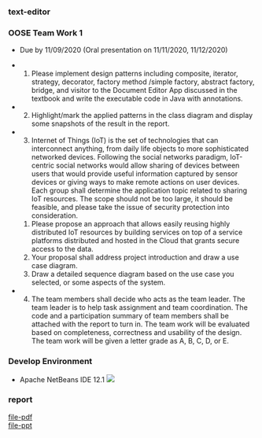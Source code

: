 ### text-editor

### OOSE Team Work 1
- Due by 11/09/2020 (Oral presentation on 11/11/2020, 11/12/2020)
* 1. Please implement design patterns including composite, iterator, strategy, decorator, factory method /simple factory, abstract factory, bridge, and visitor to the Document Editor App discussed in the textbook and write the executable code in Java with annotations.
* 2. Highlight/mark the applied patterns in the class diagram and display some snapshots of the result in the report.
* 3. Internet of Things (IoT) is the set of technologies that can interconnect anything, from daily life objects to more sophisticated networked devices. Following the social networks paradigm, IoT-centric social networks would allow sharing of devices between users that would provide useful information captured by sensor devices or giving ways to make remote actions on user devices. Each group shall determine the application topic related to sharing IoT resources. The scope should not be too large, it should be feasible, and please take the issue of security protection into consideration.
  1) Please propose an approach that allows easily reusing highly distributed IoT resources by building services on top of a service platforms distributed and hosted in the Cloud that grants secure access to the data.
  2) Your proposal shall address project introduction and draw a use case diagram.
  3) Draw a detailed sequence diagram based on the use case you selected, or some aspects of the system.
* 4. The team members shall decide who acts as the team leader. The team leader is to help task assignment and team coordination. The code and a participation summary of team members shall be attached with the report to turn in. The team work will be evaluated based on completeness, correctness and usability of the design. The team work will be given a letter grade as A, B, C, D, or E.
### Develop Environment
* Apache NetBeans IDE 12.1
![](https://upload.cc/i1/2021/02/08/RXKj8A.jpg)
### report
[file-pdf](https://skwen.s3-ap-northeast-1.amazonaws.com/file-tw1.pdf)<br>
[file-ppt](https://skwen.s3-ap-northeast-1.amazonaws.com/final-tw1.pptx)
